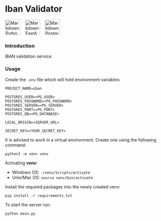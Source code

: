 # Iban Validator
<img src="https://cdn3.iconfinder.com/data/icons/logos-and-brands-adobe/512/267_Python-512.png"
     alt="Markdown Python icon"
     height="50px"
/>&nbsp;&nbsp;&nbsp;
<img src="https://cdn.worldvectorlogo.com/logos/fastapi.svg"
     alt="Markdown FastAPI icon"
     height="50px"
/>&nbsp;&nbsp;&nbsp;
<img src="https://wiki.postgresql.org/images/a/a4/PostgreSQL_logo.3colors.svg"
     alt="Markdown Postgre icon"
     height="50px"
/>&nbsp;&nbsp;&nbsp;
### Introduction
IBAN validation service.

### Usage

Create the `.env` file which will hold environment variables:
```buildoutcfg
PROJECT_NAME=iban

POSTGRES_USER=<PG_USER>
POSTGRES_PASSWORD=<PG_PASSWORD>
POSTGRES_SERVER=<PG_SERVER>
POSTGRES_PORT=<PG_PORT>
POSTGRES_DB=<PG_DATABASE>

LOCAL_ORIGIN=<SERVER_URL>

SECRET_KEY=<YOUR_SECRET_KEY>
```

It is advised to work in a virtual environment. Create one using the following command:
```
python3 -m venv venv
```

Activating **venv**:
- Windows OS: `./venv/Scripts/activate`
- Unix/Mac OS: `source venv/bin/activate`

Install the required packages into the newly created venv:
```
pip install -r requirements.txt
```

To start the server run:
```
python main.py
```